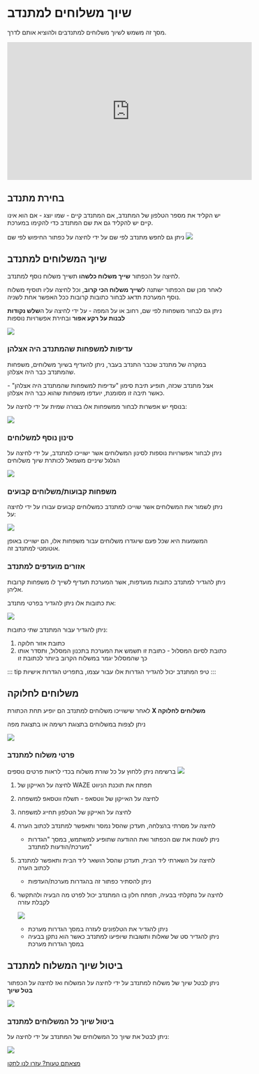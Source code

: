 # שיוך משלוחים למתנדב
מסך זה משמש לשיוך משלוחים למתנדבים ולהוציא אותם לדרך.

<iframe width="560" height="315" src="https://www.youtube.com/embed/8LCeQRQPL1U" frameborder="0" allow="accelerometer; autoplay; clipboard-write; encrypted-media; gyroscope; picture-in-picture" allowfullscreen></iframe>

## בחירת מתנדב

יש הקליד את מספר הטלפון של המתנדב, אם המתנדב קיים - שמו יוצג - אם הוא אינו קיים יש להקליד גם את שם המתנדב כדי להקימו במערכת.

ניתן גם לחפש מתנדב לפי שם על ידי לחיצה על כפתור החיפוש לפי שם
![](./2020-10-05_06h13_32.png)

## שיוך המשלוחים למתנדב
לחיצה על הכפתור **שייך משלוח כלשהו** תשייך משלוח נוסף למתנדב.

לאחר מכן שם הכפתור ישתנה ל**שייך משלוח הכי קרוב**, וכל לחיצה עליו תוסיף משלוח נוסף
המערכת תדאג לבחור כתובות קרובות ככל האפשר אחת לשניה.

ניתן גם לבחור משפחות לפי שם, רחוב או על המפה - על ידי לחיצה על ה**שלש נקודות לבנות על רקע אפור** ובחירת אפשרויות נוספות

![](./2020-10-05_06h21_37.png)

### עדיפות למשפחות שהמתנדב היה אצלהן
במקרה של מתנדב שכבר התנדב בעבר, ניתן להעדיף בשיוך משלוחים, משפחות שהמתנדב כבר היה אצלהן.

אצל מתנדב שכזה, תופיע תיבת סימון "עדיפות למשפחות שהמתנדב היה אצלהן" - כאשר תיבה זו מסומנת, יועדפו משפחות שהוא כבר היה אצלהן.

בנוסף יש אפשרות לבחור ממשפחות אלו בצורה שמית על ידי לחיצה על:

![](./2020-10-05_06h44_40.png)

### סינון נוסף למשלוחים
ניתן לבחור אפשרויות נוספות לסינון המשלוחים אשר ישוייכו למתנדב, על ידי לחיצה על הגלגל שיניים משמאל לכותרת שיוך משלוחים

![](./2020-10-05_06h27_02.png)

### משפחות קבועות/משלוחים קבועים
ניתן לשמור את המשלוחים אשר שוייכו למתנדב כמשלוחים קבועים עבורו על ידי לחיצה על:

![](./2020-10-05_07h01_52.png)

המשמעות היא שכל פעם שיוגדרו משלוחים עבור משפחות אלו, הם ישוייכו באופן אוטומטי למתנדב זה.


### אזורים מועדפים למתנדב
ניתן להגדיר למתנדב כתובות מועדפות, אשר המערכת תעדיף לשייך לו משפחות קרובות אליהן.

את כתובות אלו ניתן להגדיר בפרטי מתנדב:

![](./2020-10-05_07h05_33.png)

ניתן להגדיר עבור המתנדב שתי כתובות:
1. כתובת אזור חלוקה
2. כתובת לסיום המסלול - כתובת זו תשמש את המערכת בתכנון המסלול, ותסדר אותו כך שהמסלול יגמר במשלוח הקרוב ביותר לכתובת זו

::: tip טיפ
המתנדב יכול להגדיר הגדרות אלו עבור עצמו, בתפריט הגדרות אישיות
:::


## משלוחים לחלוקה
לאחר שישוייכו משלוחים למתנדב הם יופיע תחת הכתורת **X משלוחים לחלוקה**

ניתן לצפות במשלוחים בתצוגת רשימה או בתצוגת מפה

![](./2020-10-05_06h29_21.png)

### פרטי משלוח למתנדב
ברשימה ניתן ללחוץ על כל שורת משלוח בכדי לראות פרטים נוספים
![](./2020-10-05_06h30_51.png)

1. לחיצה על האייקון של WAZE תפתח את תוכנת הניווט
2. לחיצה על האייקון של ווטסאפ - תשלח ווטסאפ למשפחה
3. לחיצה על האייקון של הטלפון תחייג למשפחה
4. לחיצה על מסרתי בהצלחה, תעדכן שהסל נמסר ותאפשר למתנדב לכתוב הערה
    * ניתן לשנות את שם הכפתור ואת ההודעה שתופיע למשתמש, במסך "הגדרות מערכת/הודעות למתנדב"
5. לחיצה על השארתי ליד הבית, תעדכן שהסל הושאר ליד הבית ותאפשר למתנדב לכתוב הערה
    * ניתן להסתיר כפתור זה בהגדרות מערכת/העדפות
6. לחיצה על נתקלתי בבעיה, תפתח חלון בו המתנדב יכול לפרט מה הבעיה ולהתקשר לקבלת עזרה

    ![](./2020-10-05_06h35_27.png)
    * ניתן להגדיר את הטלפונים לעזרה במסך הגדרות מערכת
    * ניתן להגדיר סט של שאלות ותשובות שיופיעו למתנדב כאשר הוא נתקן בבעיה במסך הגדרות מערכת

## ביטול שיוך המשלוח למתנדב
ניתן לבטל שיוך של משלוח למתנדב על ידי לחיצה על המשלוח ואז לחיצה על הכפתור **בטל שיוך**

![](./2020-10-05_06h38_29.png)

### ביטול שיוך כל המשלוחים למתנדב
ניתן לבטל את שיוך כל המשלוחים של המתנדב על ידי לחיצה על:

![](./2020-10-05_06h40_45.png)


[מצאתם טעות? עזרו לנו לתקן](https://github.com/noam-honig/food-basket-delivery/tree/master/docs/guide/README.md)